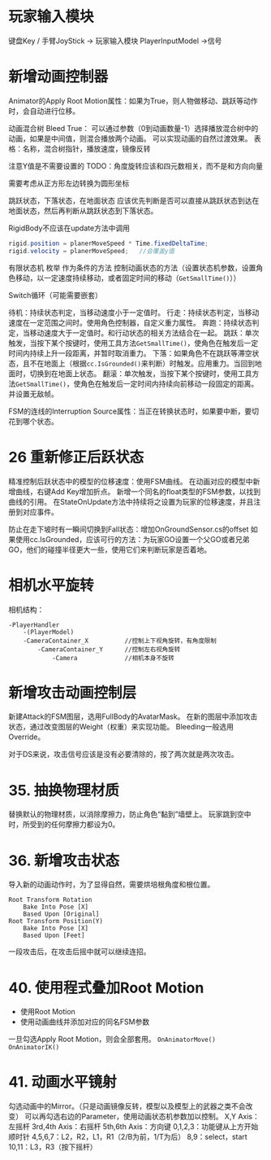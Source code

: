 ﻿# 玩家输入模块

键盘Key / 手臂JoyStick -> 玩家输入模块 PlayerInputModel ->信号



# 新增动画控制器

Animator的Apply Root Motion属性：如果为True，则人物做移动、跳跃等动作时，会自动进行位移。

动画混合树 Bleed True：
可以通过参数（0到动画数量-1）选择播放混合树中的动画，如果是中间值，则混合播放两个动画。
可以实现动画的自然过渡效果。
表格：名称，混合树指针，播放速度，镜像反转

注意Y值是不需要设置的
TODO：角度旋转应该和四元数相关，而不是和方向向量

需要考虑从正方形左边转换为圆形坐标

跳跃状态，下落状态，在地面状态
应该优先判断是否可以直接从跳跃状态到达在地面状态，然后再判断从跳跃状态到下落状态。

RigidBody不应该在update方法中调用

```C#
rigid.position = planerMoveSpeed * Time.fixedDeltaTime;
rigid.velocity = planerMoveSpeed; 	//会覆盖y值
```

有限状态机
枚举
作为条件的方法
控制动画状态的方法（设置状态机参数，设置角色移动，以一定速度持续移动，或者固定时间的移动（`GetSmallTime()`））

Switch循环（可能需要嵌套）


待机：持续状态判定，当移动速度小于一定值时。
行走：持续状态判定，当移动速度在一定范围之间时。使用角色控制器，自定义重力属性。
奔跑：持续状态判定，当移动速度大于一定值时。和行动状态的相关方法结合在一起。
跳跃：单次触发，当按下某个按键时，使用工具方法`GetSmallTime()`，使角色在触发后一定时间内持续上升一段距离，并暂时取消重力。
下落：如果角色不在跳跃等滞空状态，且不在地面上（根据`cc.IsGrounded()`来判断）时触发。应用重力。当回到地面时，切换到在地面上状态。
翻滚：单次触发，当按下某个按键时，使用工具方法`GetSmallTime()`，使角色在触发后一定时间内持续向前移动一段固定的距离。并设置无敌帧。

FSM的连线的Interruption Source属性：当正在转换状态时，如果要中断，要切花到哪个状态。

# 26 重新修正后跃状态

精准控制后跃状态中的模型的位移速度：使用FSM曲线。
在动画对应的模型中新增曲线，右键Add Key增加折点。
新增一个同名的float类型的FSM参数，以找到曲线的引用。
在StateOnUpdate方法中持续将之设置为玩家的位移速度，并且注册到对应事件。

防止在走下坡时有一瞬间切换到Fall状态：增加OnGroundSensor.cs的offset
如果使用cc.IsGrounded，应该可行的方法：为玩家GO设置一个父GO或者兄弟GO，他们的碰撞半径更大一些，使用它们来判断玩家是否着地。

# 相机水平旋转

相机结构：
```
-PlayerHandler
    -(PlayerModel)
    -CameraContainer_X          //控制上下视角旋转，有角度限制
        -CameraContainer_Y      //控制左右视角旋转   
            -Camera             //相机本身不旋转
```

# 新增攻击动画控制层

新建Attack的FSM图层，选用FullBody的AvatarMask。
在新的图层中添加攻击状态，通过改变图层的Weight（权重）来实现功能。
Bleeding一般选用Override。

对于DS来说，攻击信号应该是没有必要清除的，按了两次就是两次攻击。

# 35. 抽换物理材质

替换默认的物理材质，以消除摩擦力，防止角色“黏到”墙壁上。
玩家跳到空中时，所受到的任何摩擦力都设为0。

# 36. 新增攻击状态

导入新的动画动作时，为了显得自然，需要烘培根角度和根位置。
```
Root Transform Rotation
    Bake Into Pose [X]
    Based Upon [Original]
Root Transform Position(Y)
    Bake Into Pose [X]
    Based Upon [Feet]
```

一段攻击后，在攻击后摇中就可以继续连招。

# 40. 使用程式叠加Root Motion

* 使用Root Motion
* 使用动画曲线并添加对应的同名FSM参数

一旦勾选Apply Root Motion，则会全部套用。
`OnAnimatorMove()`
`OnAnimatorIK()`

# 41. 动画水平镜射

勾选动画中的Mirror。（只是动画镜像反转，模型以及模型上的武器之类不会改变）
可以再勾选右边的Parameter，使用动画状态机参数加以控制。 
X,Y Axis：左摇杆
3rd,4th Axis：右摇杆
5th,6th Axis：方向键
0,1,2,3：功能键从上方开始顺时针
4,5,6,7：L2，R2，L1，R1（2/B为前，1/T为后）
8,9：select，start
10,11：L3，R3（按下摇杆）



